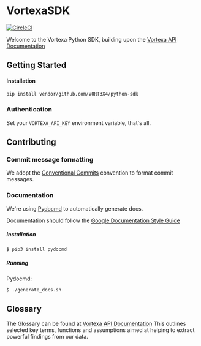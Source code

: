 # VortexaSDK

[![CircleCI](https://circleci.com/gh/V0RT3X4/python-sdk.svg?style=svg&circle-token=d19ee8fc3460b88b36afc28f86539a5f4057d021)](https://circleci.com/gh/V0RT3X4/python-sdk)

Welcome to the Vortexa Python SDK, building upon the [Vortexa API Documentation](https://docs.vortexa.com)


## Getting Started

#### Installation

```bash
pip install vendor/github.com/V0RT3X4/python-sdk
```

### Authentication

Set your `VORTEXA_API_KEY` environment variable, that's all.

## Contributing

### Commit message formatting
We adopt the [Conventional Commits](https://www.conventionalcommits.org) convention to format commit messages.


### Documentation
We're using [Pydocmd](https://github.com/NiklasRosenstein/pydoc-markdown)
to automatically generate docs.

Documentation should follow the [Google Documentation Style Guide](https://developers.google.com/style/api-reference-comments)

##### Installation
```bash
$ pip3 install pydocmd
```

##### Running

Pydocmd:
```bash
$ ./generate_docs.sh
```

## Glossary

The Glossary can be found at [Vortexa API Documentation](https://docs.vortexa.com)
This outlines selected key terms, functions and assumptions aimed at
helping to extract powerful findings from our data.

